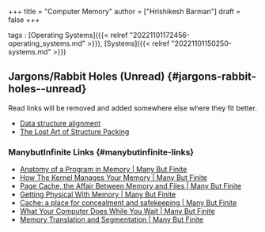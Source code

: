 +++
title = "Computer Memory"
author = ["Hrishikesh Barman"]
draft = false
+++

tags
: [Operating Systems]({{< relref "20221101172456-operating_systems.md" >}}), [Systems]({{< relref "20221101150250-systems.md" >}})


## Jargons/Rabbit Holes (Unread) {#jargons-rabbit-holes--unread}

Read links will be removed and added somewhere else where they fit better.

-   [Data structure alignment](https://en.wikipedia.org/wiki/Data_structure_alignment)
-   [The Lost Art of Structure Packing](http://www.catb.org/esr/structure-packing/)


### ManybutInfinite Links {#manybutinfinite-links}

-   [Anatomy of a Program in Memory | Many But Finite](https://manybutfinite.com/post/anatomy-of-a-program-in-memory/)
-   [How The Kernel Manages Your Memory | Many But Finite](https://manybutfinite.com/post/how-the-kernel-manages-your-memory/)
-   [Page Cache, the Affair Between Memory and Files | Many But Finite](https://manybutfinite.com/post/page-cache-the-affair-between-memory-and-files/)
-   [Getting Physical With Memory | Many But Finite](https://manybutfinite.com/post/getting-physical-with-memory/)
-   [Cache: a place for concealment and safekeeping | Many But Finite](https://manybutfinite.com/post/intel-cpu-caches/)
-   [What Your Computer Does While You Wait | Many But Finite](https://manybutfinite.com/post/what-your-computer-does-while-you-wait/)
-   [Memory Translation and Segmentation | Many But Finite](https://manybutfinite.com/post/memory-translation-and-segmentation/)

